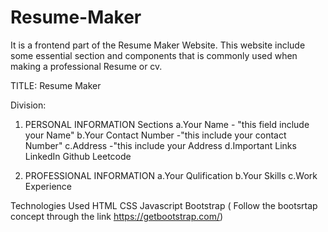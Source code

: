 # Resume-Maker
It is a frontend part of the Resume Maker Website. This website include some essential section and components that is commonly used when making a professional Resume or cv. 

TITLE: 
Resume Maker


Division:
1. PERSONAL INFORMATION
   Sections
 a.Your Name - "this field include your Name"
 b.Your Contact Number -"this include your contact Number"
 c.Address -"this include your Address
 d.Important Links
   LinkedIn 
   Github
   Leetcode

   
3. PROFESSIONAL INFORMATION
 a.Your Qulification
 b.Your Skills
 c.Work Experience

Technologies Used 
HTML
CSS
Javascript
Bootstrap ( Follow the bootsrtap concept through the link https://getbootstrap.com/)
   


